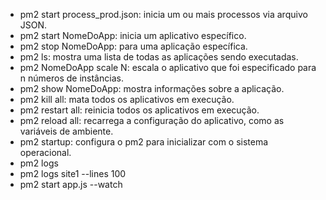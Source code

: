 - pm2 start process_prod.json: inicia um ou mais processos via arquivo JSON.
- pm2 start NomeDoApp: inicia um aplicativo específico.
- pm2 stop NomeDoApp: para uma aplicação específica.
- pm2 ls: mostra uma lista de todas as aplicações sendo executadas.
- pm2 NomeDoApp scale N: escala o aplicativo que foi especificado para n números de instâncias.
- pm2 show NomeDoApp: mostra informações sobre a aplicação.
- pm2 kill all: mata todos os aplicativos em execução.
- pm2 restart all: reinicia todos os aplicativos em execução.
- pm2 reload all: recarrega a configuração do aplicativo, como as variáveis de ambiente.
- pm2 startup: configura o pm2 para inicializar com o sistema operacional.
- pm2 logs
- pm2 logs site1 --lines 100
- pm2 start app.js --watch